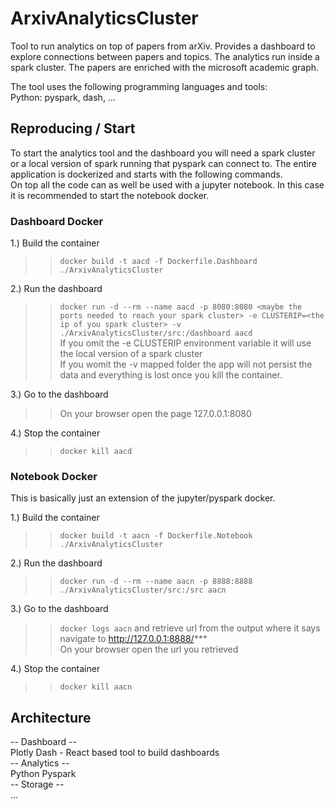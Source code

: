 # ArxivAnalyticsCluster
Tool to run analytics on top of papers from arXiv. Provides a dashboard to explore connections between papers and topics. The analytics run inside a spark cluster. The papers are enriched with the microsoft academic graph.  

The tool uses the following programming languages and tools:  
Python: pyspark, dash, ...  

## Reproducing / Start
To start the analytics tool and the dashboard you will need a spark cluster or a local version of spark running that pyspark can connect to. The entire application is dockerized and starts with the following commands.  
On top all the code can as well be used with a jupyter notebook. In this case it is recommended to start the notebook docker.   

### Dashboard Docker
1.) Build the container  
>> ``docker build -t aacd -f Dockerfile.Dashboard ./ArxivAnalyticsCluster``   

2.) Run the dashboard  
>> ``docker run -d --rm --name aacd -p 8080:8080 <maybe the ports needed to reach your spark cluster> -e CLUSTERIP=<the ip of you spark cluster> -v ./ArxivAnalyticsCluster/src:/dashboard aacd``  
>> If you omit the -e CLUSTERIP environment variable it will use the local version of a spark cluster  
>> If you womit the -v mapped folder the app will not persist the data and everything is lost once you kill the container.  

3.) Go to the dashboard  
>> On your browser open the page 127.0.0.1:8080  

4.) Stop the container  
>> ``docker kill aacd``  

### Notebook Docker
This is basically just an extension of the jupyter/pyspark docker.  

1.) Build the container  
>> ``docker build -t aacn -f Dockerfile.Notebook ./ArxivAnalyticsCluster``  

2.) Run the dashboard  
>> ``docker run -d --rm --name aacn -p 8888:8888 ./ArxivAnalyticsCluster/src:/src aacn``  

3.) Go to the dashboard  
>> ``docker logs aacn`` and retrieve url from the output where it says navigate to http://127.0.0.1:8888/***  
>> On your browser open the url you retrieved  

4.) Stop the container  
>> ``docker kill aacn``  

## Architecture  
-- Dashboard --   
Plotly Dash - React based tool to build dashboards  
-- Analytics --  
Python Pyspark  
-- Storage --  
...  
